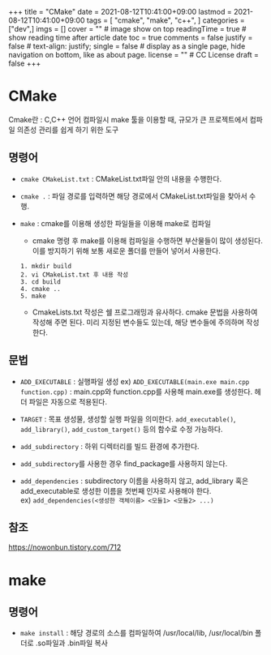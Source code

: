 +++
title = "CMake"
date = 2021-08-12T10:41:00+09:00
lastmod = 2021-08-12T10:41:00+09:00
tags = [ "cmake", "make", "c++", ]
categories = ["dev",]
imgs = []
cover = "" # image show on top
readingTime = true # show reading time after article date
toc = true
comments = false
justify = false # text-align: justify;
single = false # display as a single page, hide navigation on bottom, like as about page.
license = "" # CC License
draft = false
+++

# CMake
Cmake란 : C,C++ 언어 컴파일시 make 툴을 이용할 때, 규모가 큰 프로젝트에서 컴파일 의존성 관리를 쉽게 하기 위한 도구

## 명령어
- `cmake CMakeList.txt` : CMakeList.txt파일 안의 내용을 수행한다.
- `cmake .` : 파일 경로를 입력하면 해당 경로에서 CMakeList.txt파일을 찾아서 수행.
- `make` : cmake를 이용해 생성한 파일들을 이용해 make로 컴파일

  - cmake 명령 후 make를 이용해 컴파일을 수행하면 부산물들이 많이 생성된다. 이를 방지하기 위해 보통 새로운 폴더를 만들어 넣어서 사용한다.
  ```
  1. mkdir build
  2. vi CMakeList.txt 후 내용 작성
  3. cd build
  4. cmake ..
  5. make
  ```
  - CmakeLists.txt 작성은 쉘 프로그래밍과 유사하다. cmake 문법을 사용하여 작성해 주면 된다. 미리 지정된 변수들도 있는데, 해당 변수들에 주의하며 작성한다.

## 문법
- `ADD_EXECUTABLE` : 실행파일 생성
ex) ``ADD_EXECUTABLE(main.exe main.cpp function.cpp)`` : main.cpp와 function.cpp를 사용해 main.exe를 생성한다. 헤더 파일은 자동으로 적용된다.

- `TARGET` : 목표 생성물, 생성할 실행 파일을 의미한다. `add_executable()`, `add_library()`, `add_custom_target()` 등의 함수로 수정 가능하다.

- `add_subdirectory` : 하위 디렉터리를 빌드 환경에 추가한다.
 - `add_subdirectory`를 사용한 경우 find_package를 사용하지 않는다.

- `add_dependencies` : subdirectory 이름을 사용하지 않고, add_library 혹은 add_executable로 생성한 이름을 첫번째 인자로 사용해야 한다.   
ex) ``add_dependencies(<생성한 객체이름> <모듈1> <모듈2> ...)``   


## 참조
https://nowonbun.tistory.com/712


# make

## 명령어
- `make install` : 해당 경로의 소스를 컴파일하여 /usr/local/lib, /usr/local/bin 폴더로 .so파일과 .bin파일 복사
